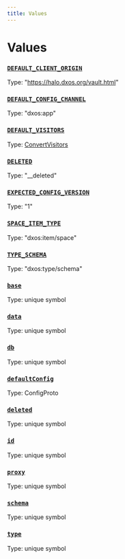 ```yaml
---
title: Values
---
```

# Values 

### [`DEFAULT_CLIENT_ORIGIN`](https://github.com/dxos/dxos/blob/main/packages/sdk/client/src/packlets/client/config.ts#L10)
Type: "https://halo.dxos.org/vault.html"
### [`DEFAULT_CONFIG_CHANNEL`](https://github.com/dxos/dxos/blob/main/packages/sdk/client/src/packlets/client/config.ts#L7)
Type: "dxos:app"
### [`DEFAULT_VISITORS`]()
Type: [ConvertVisitors](/api/@dxos/client/types/ConvertVisitors)
### [`DELETED`]()
Type: "__deleted"
### [`EXPECTED_CONFIG_VERSION`](https://github.com/dxos/dxos/blob/main/packages/sdk/client/src/packlets/client/config.ts#L12)
Type: "1"
### [`SPACE_ITEM_TYPE`](https://github.com/dxos/dxos/blob/main/packages/sdk/client/src/packlets/proxies/space-proxy.ts#L26)
Type: "dxos:item/space"
### [`TYPE_SCHEMA`]()
Type: "dxos:type/schema"
### [`base`]()
Type: unique symbol
### [`data`]()
Type: unique symbol
### [`db`]()
Type: unique symbol
### [`defaultConfig`](https://github.com/dxos/dxos/blob/main/packages/sdk/client/src/packlets/client/config.ts#L14)
Type: ConfigProto
### [`deleted`]()
Type: unique symbol
### [`id`]()
Type: unique symbol
### [`proxy`]()
Type: unique symbol
### [`schema`]()
Type: unique symbol
### [`type`]()
Type: unique symbol